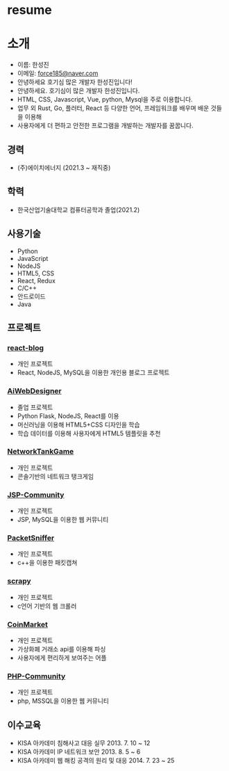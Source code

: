 # resume
# 소개
* 이름: 한성진
* 이메일: force185@naver.com
* 안녕하세요 호기심 많은 개발자 한성진입니다!
* 안녕하세요. 호기심이 많은 개발자 한성진입니다.
* HTML, CSS, Javascript, Vue, python, Mysql을 주로 이용합니다.
* 업무 외 Rust, Go, 플러터, React 등 다양한 언어, 프레임워크를 배우며 배운 것들을 이용해
* 사용자에게 더 편하고 안전한 프로그램을 개발하는 개발자를 꿈꿉니다.

## 경력
* (주)에이치에너지 (2021.3 ~ 재직중)
## 학력
* 한국산업기술대학교 컴퓨터공학과 졸업(2021.2)

## 사용기술
* Python
* JavaScript
* NodeJS
* HTML5, CSS
* React, Redux
* C/C++
* 안드로이드
* Java

## 프로젝트
### [react-blog](https://github.com/OSUpdate/react-blog)
* 개인 프로젝트
* React, NodeJS, MySQL을 이용한 개인용 블로그 프로젝트

### [AiWebDesigner](https://github.com/OSUpdate/AiWebDesigner)
* 졸업 프로젝트
* Python Flask, NodeJS, React를 이용
* 머신러닝을 이용해 HTML5+CSS 디자인을 학습
* 학습 데이터를 이용해 사용자에게 HTML5 템플릿을 추천

### [NetworkTankGame](https://github.com/OSUpdate/NetworkTankGame)
* 개인 프로젝트
* 콘솔기반의 네트워크 탱크게임

### [JSP-Community](https://github.com/OSUpdate/jsp-community)
* 개인 프로젝트
* JSP, MySQL을 이용한 웹 커뮤니티

### [PacketSniffer](https://github.com/OSUpdate/PacketSniffer)
* 개인 프로젝트
* c++을 이용한 패킷캡쳐

### [scrapy](https://github.com/OSUpdate/scrapy)
* 개인 프로젝트
* c언어 기반의 웹 크롤러

### [CoinMarket](https://github.com/OSUpdate/CoinMarket)
* 개인 프로젝트
* 가상화폐 거래소 api를 이용해 파싱
* 사용자에게 편리하게 보여주는 어플

### [PHP-Community](https://github.com/OSUpdate/php)
* 개인 프로젝트
* php, MSSQL을 이용한 웹 커뮤니티


## 이수교육
* KISA 아카데미 침해사고 대응 실무 2013. 7. 10 ~ 12
* KISA 아카데미 IP 네트워크 보안 2013. 8. 5 ~ 6
* KISA 아카데미 웹 해킹 공격의 원리 및 대응 2014. 7. 23 ~ 25
